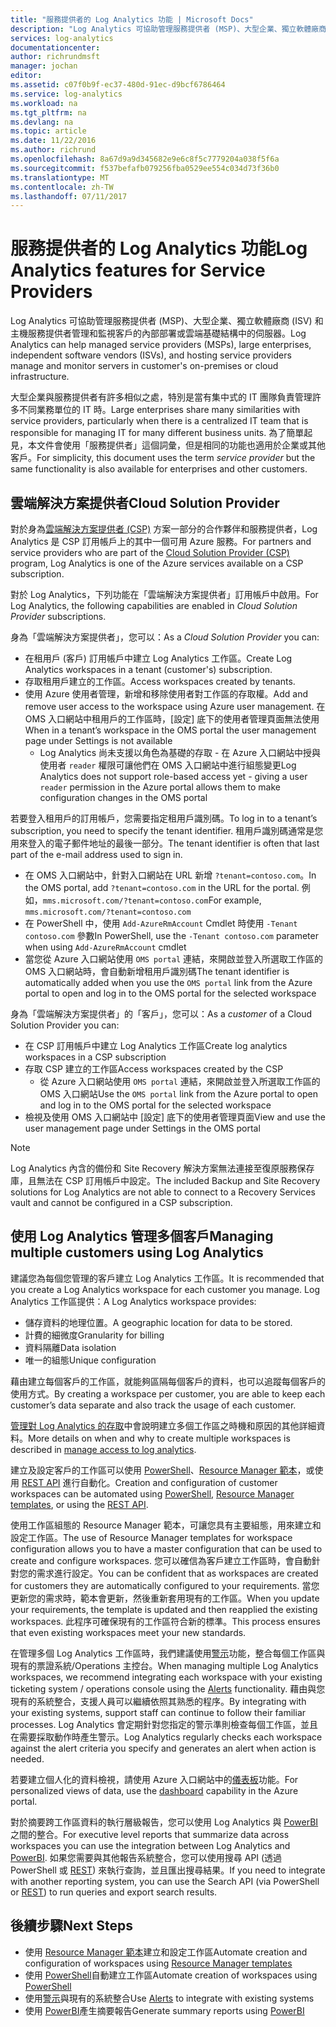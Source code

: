 ```yaml
---
title: "服務提供者的 Log Analytics 功能 | Microsoft Docs"
description: "Log Analytics 可協助管理服務提供者 (MSP)、大型企業、獨立軟體廠商 (ISV) 和主機服務提供者管理和監視客戶的內部部署或雲端基礎結構中的伺服器。"
services: log-analytics
documentationcenter: 
author: richrundmsft
manager: jochan
editor: 
ms.assetid: c07f0b9f-ec37-480d-91ec-d9bcf6786464
ms.service: log-analytics
ms.workload: na
ms.tgt_pltfrm: na
ms.devlang: na
ms.topic: article
ms.date: 11/22/2016
ms.author: richrund
ms.openlocfilehash: 8a67d9a9d345682e9e6c8f5c7779204a038f5f6a
ms.sourcegitcommit: f537befafb079256fba0529ee554c034d73f36b0
ms.translationtype: MT
ms.contentlocale: zh-TW
ms.lasthandoff: 07/11/2017
---
```

# <a name="log-analytics-features-for-service-providers"></a><span data-ttu-id="f7cbf-103">服務提供者的 Log Analytics 功能</span><span class="sxs-lookup"><span data-stu-id="f7cbf-103">Log Analytics features for Service Providers</span></span>
<span data-ttu-id="f7cbf-104">Log Analytics 可協助管理服務提供者 (MSP)、大型企業、獨立軟體廠商 (ISV) 和主機服務提供者管理和監視客戶的內部部署或雲端基礎結構中的伺服器。</span><span class="sxs-lookup"><span data-stu-id="f7cbf-104">Log Analytics can help managed service providers (MSPs), large enterprises, independent software vendors (ISVs), and hosting service providers manage and monitor servers in customer's on-premises or cloud infrastructure.</span></span> 

<span data-ttu-id="f7cbf-105">大型企業與服務提供者有許多相似之處，特別是當有集中式的 IT 團隊負責管理許多不同業務單位的 IT 時。</span><span class="sxs-lookup"><span data-stu-id="f7cbf-105">Large enterprises share many similarities with service providers, particularly when there is a centralized IT team that is responsible for managing IT for many different business units.</span></span> <span data-ttu-id="f7cbf-106">為了簡單起見，本文件會使用「服務提供者」這個詞彙，但是相同的功能也適用於企業或其他客戶。</span><span class="sxs-lookup"><span data-stu-id="f7cbf-106">For simplicity, this document uses the term *service provider* but the same functionality is also available for enterprises and other customers.</span></span>

## <a name="cloud-solution-provider"></a><span data-ttu-id="f7cbf-107">雲端解決方案提供者</span><span class="sxs-lookup"><span data-stu-id="f7cbf-107">Cloud Solution Provider</span></span>
<span data-ttu-id="f7cbf-108">對於身為[雲端解決方案提供者 (CSP)](https://partner.microsoft.com/Solutions/cloud-reseller-overview) 方案一部分的合作夥伴和服務提供者，Log Analytics 是 CSP 訂用帳戶上的其中一個可用 Azure 服務。</span><span class="sxs-lookup"><span data-stu-id="f7cbf-108">For partners and service providers who are part of the [Cloud Solution Provider (CSP)](https://partner.microsoft.com/Solutions/cloud-reseller-overview) program, Log Analytics is one of the Azure services available on a CSP subscription.</span></span> 

<span data-ttu-id="f7cbf-109">對於 Log Analytics，下列功能在「雲端解決方案提供者」訂用帳戶中啟用。</span><span class="sxs-lookup"><span data-stu-id="f7cbf-109">For Log Analytics, the following capabilities are enabled in *Cloud Solution Provider* subscriptions.</span></span>

<span data-ttu-id="f7cbf-110">身為「雲端解決方案提供者」，您可以：</span><span class="sxs-lookup"><span data-stu-id="f7cbf-110">As a *Cloud Solution Provider* you can:</span></span>

* <span data-ttu-id="f7cbf-111">在租用戶 (客戶) 訂用帳戶中建立 Log Analytics 工作區。</span><span class="sxs-lookup"><span data-stu-id="f7cbf-111">Create Log Analytics workspaces in a tenant (customer's) subscription.</span></span>
* <span data-ttu-id="f7cbf-112">存取租用戶建立的工作區。</span><span class="sxs-lookup"><span data-stu-id="f7cbf-112">Access workspaces created by tenants.</span></span> 
* <span data-ttu-id="f7cbf-113">使用 Azure 使用者管理，新增和移除使用者對工作區的存取權。</span><span class="sxs-lookup"><span data-stu-id="f7cbf-113">Add and remove user access to the workspace using Azure user management.</span></span> <span data-ttu-id="f7cbf-114">在 OMS 入口網站中租用戶的工作區時，[設定] 底下的使用者管理頁面無法使用</span><span class="sxs-lookup"><span data-stu-id="f7cbf-114">When in a tenant’s workspace in the OMS portal the user management page under Settings is not available</span></span>
  * <span data-ttu-id="f7cbf-115">Log Analytics 尚未支援以角色為基礎的存取 - 在 Azure 入口網站中授與使用者 `reader` 權限可讓他們在 OMS 入口網站中進行組態變更</span><span class="sxs-lookup"><span data-stu-id="f7cbf-115">Log Analytics does not support role-based access yet - giving a user `reader` permission in the Azure portal allows them to make configuration changes in the OMS portal</span></span>

<span data-ttu-id="f7cbf-116">若要登入租用戶的訂用帳戶，您需要指定租用戶識別碼。</span><span class="sxs-lookup"><span data-stu-id="f7cbf-116">To log in to a tenant’s subscription, you need to specify the tenant identifier.</span></span> <span data-ttu-id="f7cbf-117">租用戶識別碼通常是您用來登入的電子郵件地址的最後一部分。</span><span class="sxs-lookup"><span data-stu-id="f7cbf-117">The tenant identifier is often that last part of the e-mail address used to sign in.</span></span>

* <span data-ttu-id="f7cbf-118">在 OMS 入口網站中，針對入口網站在 URL 新增 `?tenant=contoso.com`。</span><span class="sxs-lookup"><span data-stu-id="f7cbf-118">In the OMS portal, add `?tenant=contoso.com` in the URL for the portal.</span></span> <span data-ttu-id="f7cbf-119">例如，`mms.microsoft.com/?tenant=contoso.com`</span><span class="sxs-lookup"><span data-stu-id="f7cbf-119">For example, `mms.microsoft.com/?tenant=contoso.com`</span></span>
* <span data-ttu-id="f7cbf-120">在 PowerShell 中，使用 `Add-AzureRmAccount` Cmdlet 時使用 `-Tenant contoso.com` 參數</span><span class="sxs-lookup"><span data-stu-id="f7cbf-120">In PowerShell, use the `-Tenant contoso.com` parameter when using `Add-AzureRmAccount` cmdlet</span></span>
* <span data-ttu-id="f7cbf-121">當您從 Azure 入口網站使用 `OMS portal` 連結，來開啟並登入所選取工作區的 OMS 入口網站時，會自動新增租用戶識別碼</span><span class="sxs-lookup"><span data-stu-id="f7cbf-121">The tenant identifier is automatically added when you use the `OMS portal` link from the Azure portal to open and log in to the OMS portal for the selected workspace</span></span>

<span data-ttu-id="f7cbf-122">身為「雲端解決方案提供者」的「客戶」，您可以：</span><span class="sxs-lookup"><span data-stu-id="f7cbf-122">As a *customer* of a Cloud Solution Provider you can:</span></span>

* <span data-ttu-id="f7cbf-123">在 CSP 訂用帳戶中建立 Log Analytics 工作區</span><span class="sxs-lookup"><span data-stu-id="f7cbf-123">Create log analytics workspaces in a CSP subscription</span></span>
* <span data-ttu-id="f7cbf-124">存取 CSP 建立的工作區</span><span class="sxs-lookup"><span data-stu-id="f7cbf-124">Access workspaces created by the CSP</span></span>
  * <span data-ttu-id="f7cbf-125">從 Azure 入口網站使用 `OMS portal` 連結，來開啟並登入所選取工作區的 OMS 入口網站</span><span class="sxs-lookup"><span data-stu-id="f7cbf-125">Use the `OMS portal` link from the Azure portal to open and log in to the OMS portal for the selected workspace</span></span>
* <span data-ttu-id="f7cbf-126">檢視及使用 OMS 入口網站中 [設定] 底下的使用者管理頁面</span><span class="sxs-lookup"><span data-stu-id="f7cbf-126">View and use the user management page under Settings in the OMS portal</span></span>

> [!NOTE]
> <span data-ttu-id="f7cbf-127">Log Analytics 內含的備份和 Site Recovery 解決方案無法連接至復原服務保存庫，且無法在 CSP 訂用帳戶中設定。</span><span class="sxs-lookup"><span data-stu-id="f7cbf-127">The included Backup and Site Recovery solutions for Log Analytics are not able to connect to a Recovery Services vault and cannot be configured in a CSP subscription.</span></span> 
> 
> 

## <a name="managing-multiple-customers-using-log-analytics"></a><span data-ttu-id="f7cbf-128">使用 Log Analytics 管理多個客戶</span><span class="sxs-lookup"><span data-stu-id="f7cbf-128">Managing multiple customers using Log Analytics</span></span>
<span data-ttu-id="f7cbf-129">建議您為每個您管理的客戶建立 Log Analytics 工作區。</span><span class="sxs-lookup"><span data-stu-id="f7cbf-129">It is recommended that you create a Log Analytics workspace for each customer you manage.</span></span> <span data-ttu-id="f7cbf-130">Log Analytics 工作區提供：</span><span class="sxs-lookup"><span data-stu-id="f7cbf-130">A Log Analytics workspace provides:</span></span>

* <span data-ttu-id="f7cbf-131">儲存資料的地理位置。</span><span class="sxs-lookup"><span data-stu-id="f7cbf-131">A geographic location for data to be stored.</span></span> 
* <span data-ttu-id="f7cbf-132">計費的細微度</span><span class="sxs-lookup"><span data-stu-id="f7cbf-132">Granularity for billing</span></span> 
* <span data-ttu-id="f7cbf-133">資料隔離</span><span class="sxs-lookup"><span data-stu-id="f7cbf-133">Data isolation</span></span> 
* <span data-ttu-id="f7cbf-134">唯一的組態</span><span class="sxs-lookup"><span data-stu-id="f7cbf-134">Unique configuration</span></span>

<span data-ttu-id="f7cbf-135">藉由建立每個客戶的工作區，就能夠區隔每個客戶的資料，也可以追蹤每個客戶的使用方式。</span><span class="sxs-lookup"><span data-stu-id="f7cbf-135">By creating a workspace per customer, you are able to keep each customer’s data separate and also track the usage of each customer.</span></span>

<span data-ttu-id="f7cbf-136">[管理對 Log Analytics 的存取](log-analytics-manage-access.md#determine-the-number-of-workspaces-you-need)中會說明建立多個工作區之時機和原因的其他詳細資料。</span><span class="sxs-lookup"><span data-stu-id="f7cbf-136">More details on when and why to create multiple workspaces is described in [manage access to log analytics](log-analytics-manage-access.md#determine-the-number-of-workspaces-you-need).</span></span>

<span data-ttu-id="f7cbf-137">建立及設定客戶的工作區可以使用 [PowerShell](log-analytics-powershell-workspace-configuration.md)、[Resource Manager 範本](log-analytics-template-workspace-configuration.md)，或使用 [REST API](https://www.nuget.org/packages/Microsoft.Azure.Management.OperationalInsights/) 進行自動化。</span><span class="sxs-lookup"><span data-stu-id="f7cbf-137">Creation and configuration of customer workspaces can be automated using [PowerShell](log-analytics-powershell-workspace-configuration.md), [Resource Manager templates](log-analytics-template-workspace-configuration.md), or using the [REST API](https://www.nuget.org/packages/Microsoft.Azure.Management.OperationalInsights/).</span></span>

<span data-ttu-id="f7cbf-138">使用工作區組態的 Resource Manager 範本，可讓您具有主要組態，用來建立和設定工作區。</span><span class="sxs-lookup"><span data-stu-id="f7cbf-138">The use of Resource Manager templates for workspace configuration allows you to have a master configuration that can be used to create and configure workspaces.</span></span> <span data-ttu-id="f7cbf-139">您可以確信為客戶建立工作區時，會自動針對您的需求進行設定。</span><span class="sxs-lookup"><span data-stu-id="f7cbf-139">You can be confident that as workspaces are created for customers they are automatically configured to your requirements.</span></span> <span data-ttu-id="f7cbf-140">當您更新您的需求時，範本會更新，然後重新套用現有的工作區。</span><span class="sxs-lookup"><span data-stu-id="f7cbf-140">When you update your requirements, the template is updated and then reapplied the existing workspaces.</span></span> <span data-ttu-id="f7cbf-141">此程序可確保現有的工作區符合新的標準。</span><span class="sxs-lookup"><span data-stu-id="f7cbf-141">This process ensures that even existing workspaces meet your new standards.</span></span>    

<span data-ttu-id="f7cbf-142">在管理多個 Log Analytics 工作區時，我們建議使用[警示](log-analytics-alerts.md)功能，整合每個工作區與現有的票證系統/Operations 主控台。</span><span class="sxs-lookup"><span data-stu-id="f7cbf-142">When managing multiple Log Analytics workspaces, we recommend integrating each workspace with your existing ticketing system / operations console using the [Alerts](log-analytics-alerts.md) functionality.</span></span> <span data-ttu-id="f7cbf-143">藉由與您現有的系統整合，支援人員可以繼續依照其熟悉的程序。</span><span class="sxs-lookup"><span data-stu-id="f7cbf-143">By integrating with your existing systems, support staff can continue to follow their familiar processes.</span></span> <span data-ttu-id="f7cbf-144">Log Analytics 會定期針對您指定的警示準則檢查每個工作區，並且在需要採取動作時產生警示。</span><span class="sxs-lookup"><span data-stu-id="f7cbf-144">Log Analytics regularly checks each workspace against the alert criteria you specify and generates an alert when action is needed.</span></span>

<span data-ttu-id="f7cbf-145">若要建立個人化的資料檢視，請使用 Azure 入口網站中的[儀表板](../azure-portal/azure-portal-dashboards.md)功能。</span><span class="sxs-lookup"><span data-stu-id="f7cbf-145">For personalized views of data, use the [dashboard](../azure-portal/azure-portal-dashboards.md) capability in the Azure portal.</span></span>  

<span data-ttu-id="f7cbf-146">對於摘要跨工作區資料的執行層級報告，您可以使用 Log Analytics 與 [PowerBI](log-analytics-powerbi.md) 之間的整合。</span><span class="sxs-lookup"><span data-stu-id="f7cbf-146">For executive level reports that summarize data across workspaces you can use the integration between Log Analytics and [PowerBI](log-analytics-powerbi.md).</span></span> <span data-ttu-id="f7cbf-147">如果您需要與其他報告系統整合，您可以使用搜尋 API (透過 PowerShell 或 [REST](log-analytics-log-search-api.md)) 來執行查詢，並且匯出搜尋結果。</span><span class="sxs-lookup"><span data-stu-id="f7cbf-147">If you need to integrate with another reporting system, you can use the Search API (via PowerShell or [REST](log-analytics-log-search-api.md)) to run queries and export search results.</span></span>

## <a name="next-steps"></a><span data-ttu-id="f7cbf-148">後續步驟</span><span class="sxs-lookup"><span data-stu-id="f7cbf-148">Next Steps</span></span>
* <span data-ttu-id="f7cbf-149">使用 [Resource Manager 範本](log-analytics-template-workspace-configuration.md)建立和設定工作區</span><span class="sxs-lookup"><span data-stu-id="f7cbf-149">Automate creation and configuration of workspaces using [Resource Manager templates](log-analytics-template-workspace-configuration.md)</span></span>
* <span data-ttu-id="f7cbf-150">使用 [PowerShell](log-analytics-powershell-workspace-configuration.md)自動建立工作區</span><span class="sxs-lookup"><span data-stu-id="f7cbf-150">Automate creation of workspaces using [PowerShell](log-analytics-powershell-workspace-configuration.md)</span></span> 
* <span data-ttu-id="f7cbf-151">使用[警示](log-analytics-alerts.md)與現有的系統整合</span><span class="sxs-lookup"><span data-stu-id="f7cbf-151">Use [Alerts](log-analytics-alerts.md) to integrate with existing systems</span></span>
* <span data-ttu-id="f7cbf-152">使用 [PowerBI](log-analytics-powerbi.md)產生摘要報告</span><span class="sxs-lookup"><span data-stu-id="f7cbf-152">Generate summary reports using [PowerBI](log-analytics-powerbi.md)</span></span>

